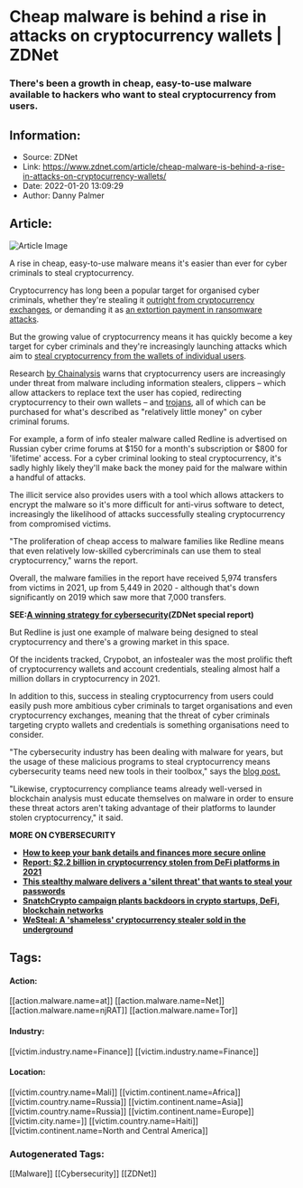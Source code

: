 # Cheap malware is behind a rise in attacks on cryptocurrency wallets | ZDNet
### There's been a growth in cheap, easy-to-use malware available to hackers who want to steal cryptocurrency from users.

## Information:
+ Source: ZDNet
+ Link: https://www.zdnet.com/article/cheap-malware-is-behind-a-rise-in-attacks-on-cryptocurrency-wallets/
+ Date: 2022-01-20 13:09:29
+ Author: Danny Palmer


## Article:
![Article Image](https://www.zdnet.com/a/img/resize/af335d11c7b8ccf820cf743627c401128481da67/2022/01/11/398505aa-78e1-497c-8c7a-6905705604a3/shutterstock-1854624547.jpg?width=770&height=578&fit=crop&auto=webp)

A rise in cheap, easy-to-use malware means it's easier than ever for cyber criminals to steal cryptocurrency. 

Cryptocurrency has long been a popular target for organised cyber criminals, whether they're stealing it [outright from cryptocurrency exchanges](https://www.zdnet.com/article/hackers-take-600m-in-biggest-cryptocurrency-theft/), or demanding it as [an extortion payment in ransomware attacks](https://www.zdnet.com/article/have-we-reached-peak-ransomware-how-the-internets-biggest-security-problem-has-grown-and-what-happens-next/). 

But the growing value of cryptocurrency means it has quickly become a key target for cyber criminals and they're increasingly launching attacks which aim to [steal cryptocurrency from the wallets of individual users](https://www.zdnet.com/article/how-to-keep-your-bank-details-and-finances-more-secure-online/). 

Research [by Chainalysis](https://blog.chainalysis.com/reports/2022-crypto-crime-report-preview-malware/) warns that cryptocurrency users are increasingly under threat from malware including information stealers, clippers – which allow attackers to replace text the user has copied, redirecting cryptocurrency to their own wallets – and [trojans](https://www.zdnet.com/article/trojan-malware-the-hidden-cyber-threat-to-your-pc/), all of which can be purchased for what's described as "relatively little money" on cyber criminal forums. 

For example, a form of info stealer malware called Redline is advertised on Russian cyber crime forums at $150 for a month's subscription or $800 for 'lifetime' access. For a cyber criminal looking to steal cryptocurrency, it's sadly highly likely they'll make back the money paid for the malware within a handful of attacks. 

The illicit service also provides users with a tool which allows attackers to encrypt the malware so it's more difficult for anti-virus software to detect, increasingly the likelihood of attacks successfully stealing cryptocurrency from compromised victims. 

"The proliferation of cheap access to malware families like Redline means that even relatively low-skilled cybercriminals can use them to steal cryptocurrency," warns the report. 






Overall, the malware families in the report have received 5,974 transfers from victims in 2021, up from 5,449 in 2020 - although that's down significantly on 2019 which saw more that 7,000 transfers.

**SEE:**[**A winning strategy for cybersecurity**](http://www.zdnet.com/topic/a-winning-strategy-for-cybersecurity/#link=%7B%22role%22:%22standard%22,%22href%22:%22http://www.zdnet.com/topic/a-winning-strategy-for-cybersecurity/%22,%22target%22:%22_blank%22,%22absolute%22:%22%22,%22linkText%22:%22%3Cstrong%3EA%20winning%20strategy%20for%20cybersecurity%3C/strong%3E%22%7D)**(ZDNet special report)**

But Redline is just one example of malware being designed to steal cryptocurrency and there's a growing market in this space. 

Of the incidents tracked, Crypobot, an infostealer was the most prolific theft of cryptocurrency wallets and account credentials, stealing almost half a million dollars in cryptocurrency in 2021.  

In addition to this, success in stealing cryptocurrency from users could easily push more ambitious cyber criminals to target organisations and even cryptocurrency exchanges, meaning that the threat of cyber criminals targeting crypto wallets and credentials is something organisations need to consider. 

"The cybersecurity industry has been dealing with malware for years, but the usage of these malicious programs to steal cryptocurrency means cybersecurity teams need new tools in their toolbox," says the [blog post.](https://blog.chainalysis.com/reports/2022-crypto-crime-report-preview-malware/) 

"Likewise, cryptocurrency compliance teams already well-versed in blockchain analysis must educate themselves on malware in order to ensure these threat actors aren't taking advantage of their platforms to launder stolen cryptocurrency," it said. 

**MORE ON CYBERSECURITY**

* [**How to keep your bank details and finances more secure online**](https://www.zdnet.com/article/how-to-keep-your-bank-details-and-finances-more-secure-online/)
* [**Report: $2.2 billion in cryptocurrency stolen from DeFi platforms in 2021**](https://www.zdnet.com/article/22-billion-in-cryptocurrency-stolen-from-defi-platforms-in-2021-report/)
* [**This stealthy malware delivers a 'silent threat' that wants to steal your passwords**](https://www.zdnet.com/article/this-stealthy-malware-delivers-a-silent-threat-that-wants-to-steal-your-passwords/)
* [**SnatchCrypto campaign plants backdoors in crypto startups, DeFi, blockchain networks**](https://www.zdnet.com/article/snatchcrypto-campaign-plants-backdoors-in-crypto-exchanges-defi-blockchain-networks/)
* [**WeSteal: A 'shameless' cryptocurrency stealer sold in the underground**](https://www.zdnet.com/article/westeal-a-shameless-cryptocurrency-stealer-now-sold-in-the-underground/)





## Tags:

#### Action:
[[action.malware.name=at]] [[action.malware.name=Net]] [[action.malware.name=njRAT]] [[action.malware.name=Tor]]

#### Industry:
[[victim.industry.name=Finance]] [[victim.industry.name=Finance]]

#### Location:
[[victim.country.name=Mali]] [[victim.continent.name=Africa]] [[victim.country.name=Russia]] [[victim.continent.name=Asia]] [[victim.country.name=Russia]] [[victim.continent.name=Europe]] [[victim.city.name=]] [[victim.country.name=Haiti]] [[victim.continent.name=North and Central America]]

### Autogenerated Tags:
[[Malware]] [[Cybersecurity]] [[ZDNet]]

